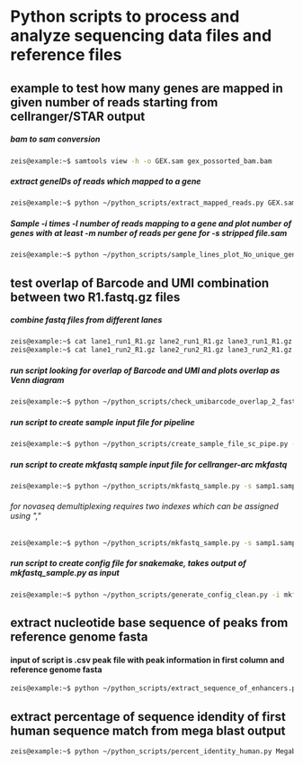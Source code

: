 # Python scripts to process and analyze sequencing data files and reference files

## example to test how many genes are mapped in given number of reads starting from cellranger/STAR output 
##### bam to sam conversion 
``` bash
zeis@example:~$ samtools view -h -o GEX.sam gex_possorted_bam.bam
```
##### extract geneIDs of reads which mapped to a gene
``` bash
zeis@example:~$ python ~/python_scripts/extract_mapped_reads.py GEX.sam
```
##### Sample -i times -l number of reads mapping to a gene and plot number of genes with at least -m number of reads per gene for -s stripped file.sam 
``` bash  
zeis@example:~$ python ~/python_scripts/sample_lines_plot_No_unique_genes.py -i 10 -l 1000000 -m 5 -s GEX_stripped.sam
```

## test overlap of Barcode and UMI combination between two R1.fastq.gz files
##### combine fastq files from different lanes
``` bash 
zeis@example:~$ cat lane1_run1_R1.gz lane2_run1_R1.gz lane3_run1_R1.gz > run1_R1_fastq.gz
zeis@example:~$ cat lane1_run2_R1.gz lane2_run2_R1.gz lane3_run2_R1.gz > run2_R1_fastq.gz
```

##### run script looking for overlap of Barcode and UMI and plots overlap as Venn diagram 
``` bash
zeis@example:~$ python ~/python_scripts/check_umibarcode_overlap_2_fastq.py run1_R1_fastq.gz run2_R1_fastq.gz
``` 

##### run script to create sample input file for pipeline
``` bash
zeis@example:~$ python ~/python_scripts/create_sample_file_sc_pipe.py -s sample1.sample2.sample3.sample -l 12.12.12.12 -f 1.1.1.1

```

##### run script to create mkfastq sample input file for cellranger-arc mkfastq
 
``` bash
zeis@example:~$ python ~/python_scripts/mkfastq_sample.py -s samp1.samp2.samp3.samp4 -l 12.12.12.12 -i S1-A1.S1-A2.S1-A3.S1-A4 -f 1.1.1.1 -n flowcell_nam
```
###### for novaseq demultiplexing requires two indexes which can be assigned using ","
``` bash
zeis@example:~$ python ~/python_scripts/mkfastq_sample.py -s samp1.samp2.samp3.samp4 -l 12.12.12.12 -i S1-TT-A1.S1-TT-A2.S1-TT-A3.S1-TT-A4.TTCTCGATGA,GTGCCCGACA -f 1.1.1.1 -n flowcell_nam -m SI-NA-H8.SI-NA-B9.SI-NA-C9.SI-NA-F10 -a flowcell_nam_atac      
```
##### run script to create config file for snakemake, takes output of mkfastq_sample.py as input
``` bash
zeis@example:~$ python ~/python_scripts/generate_config_clean.py -i mkfastq_samples.tsv -b buckets/zeis -w 3M-february-2018.txt -g "https://cf.10xgenomics.com/releases/cell-arc/cellranger-arc-2.0.2.tar.gz?Expires=1663040898&Policy=eyJTdGF0ZW1lbnQiOlt7IlJlc291cmNlIjoiaHR0cHM6Ly9jZi4xMHhnZW5vbWljcy5jb20vcmVsZWFzZXMvY2VsbC1hcmMvY2VsbHJhbmdlci1hcmMtMi4wLjIudGFyLmd6IiwiQ29uZGl0aW9uIjp7IkRhdGVMZXNzVGhhbiI6eyJBV1M6RXBvY2hUaW1lIjoxNjYzMDQwODk4fX19XX0_&Signature=FGQ3AOD0pcBaK19yLQ4SpyEzdpXImF~G1VxfDqib1TIo0sIVIlQANhjH~xpONeh1s38jprYU257B0YK76JPQT6m9lish8jGT1HsyuFgHSN9t4ADr3eaqopDBY8DJeTCSVbpZwgpFKzEiBxOc8JuXOZG0jxnUc2yyyt9Bh1e0aLYHRP5-CZu6uwxBMxhmEModQlj5CPFIQFHb2kj26sBhKpmzJeXgCTzjemXXDj5aXSKCxAvTIzDZh8fnT8mQkKEepkxR6U-bN0N6tm8xIzWlSx1bqtG7NOrm3RY2kYDFbky8PE-FtJ1bIK0vDWAGbHIPtOp-3jFVQIbG9yS9d~ee-Q__&Key-Pair-Id=APKAI7S6A5RYOXBWRPDA"
``` 

## extract nucleotide base sequence of peaks from reference genome fasta
#### input of script is .csv peak file with peak information in first column and reference genome fasta
``` bash
zeis@example:~$ python ~/python_scripts/extract_sequence_of_enhancers.py /path/genome.fa /path/peaks.csv
```

## extract percentage of sequence idendity of first human sequence match from mega blast output
``` bash 
zeis@example:~$ python ~/python_scripts/percent_identity_human.py Megablast_output.txt
```
      	 
